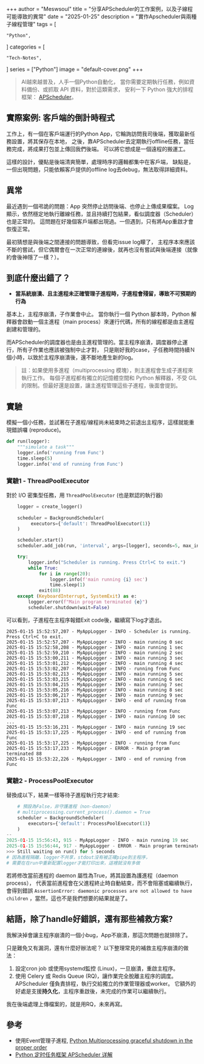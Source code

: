 +++
author = "Meswsoul"
title = "分享APScheduler的工作案例，以及子線程可能導致的異常"
date = "2025-01-25"
description = "實作Apscheduler與兩種子線程管理"
tags = [

    "Python",

]
categories = [

    "Tech-Notes",

]
series = ["Python"]
image = "default-cover.png"
+++

> AI越來越普及，人手一個Python自動化，
> 當你需要定期執行任務，例如資料備份、或抓取 API 資料，對於這類需求，
> 安利一下 Python 強大的排程框架：
> [APScheduler](https://apscheduler.readthedocs.io/en/3.x/)。

## 實際案例: 客戶端的倒計時程式

工作上，有一個在客戶端運行的Python App，它輪詢訪問我司後端，獲取最新任務設置，將其保存在本地，
之後，靠APScheduler去定期執行offline任務，當任務完成，將成果打包並上傳回我們後端。
可以將它想成是一個遠程的搬運工。

這樣的設計，優點是後端清爽簡單，處理時序的邏輯都集中在客戶端，
缺點是，一但出現問題，只能依賴客戶提供的offline log去debug，無法取得詳細資料。

## 異常

最近遇到一個弔詭的問題：App  突然停止訪問後端、也停止上傳成果檔案。
Log顯示，依然穩定地執行離線任務，並且持續打包結果，看似調度器（Scheduler）也是正常的。
這問題在好幾個客戶端都出現過。一但遇到，只有將App重啟才會恢復正常。

最初猜想是與後端之間連接的問題導致，但看完issue log矇了，
主程序本來應該不斷的嘗試，但它偶爾會在一次正常的連線後，就再也沒有嘗試與後端連接（就像約會後神隱了一樣？）。

## 到底什麼出錯了？

* **當系統崩潰、且主進程未正確管理子進程時，子進程會殘留，導致不可預期的行為**

基本上，主程序崩潰，子作業會中止。
當你執行一個 Python 腳本時，Python 解釋器會啟動一個主進程（main process）來運行代碼，所有的線程都是由主進程創建和管理的。

而APScheduler的調度器也是由主進程管理的。當主程序崩潰，調度器停止運行，所有子作業也應該被強制中止才對，
只是剛好我的case，子任務時間持續Ｎ個小時，以致於主程序崩潰後，還不斷地產生新的log。

> 註：如果使用多進程（multiprocessing 模塊），則主進程會生成子進程來執行工作。
> 每個子進程都有獨立的記憶體空間和 Python 解釋器，不受 GIL 的限制。但最好還是設置，讓主進程管理這些子進程，後面會提到。

## 實驗

模擬一個小任務，並試著在子進程/線程尚未結束時之前退出主程序，這樣就能重現錯誤囉 (reproduce)。

```python
def run(logger):
    """simulate a task"""
    logger.info('running from Func')
    time.sleep(5)
    logger.info('end of running from Func')
```

### 實驗1 - ThreadPoolExecutor

對於 I/O 密集型任務，用 `ThreadPoolExecutor` (也是默認的執行器)

```python
    logger = create_logger()
    
    scheduler = BackgroundScheduler(
         executors={'default': ThreadPoolExecutor(1)}
    )

    scheduler.start()
    scheduler.add_job(run, 'interval', args=[logger], seconds=5, max_instances=5)

    try:
        logger.info("Scheduler is running. Press Ctrl+C to exit.")
        while True:
            for i in range(20):
                logger.info(f'main running {i} sec')
                time.sleep(1)
            exit(88)
    except (KeyboardInterrupt, SystemExit) as e:
        logger.error(f"Main program terminated {e}")
        scheduler.shutdown(wait=False)

```

可以看到，子進程在主程序報錯Exit code後，繼續寫下log才退出。

```
2025-01-15 15:52:57,207 - MyAppLogger - INFO - Scheduler is running. Press Ctrl+C to exit.
2025-01-15 15:52:57,207 - MyAppLogger - INFO - main running 0 sec
2025-01-15 15:52:58,208 - MyAppLogger - INFO - main running 1 sec
2025-01-15 15:52:59,210 - MyAppLogger - INFO - main running 2 sec
2025-01-15 15:53:00,211 - MyAppLogger - INFO - main running 3 sec
2025-01-15 15:53:01,212 - MyAppLogger - INFO - main running 4 sec
2025-01-15 15:53:02,207 - MyAppLogger - INFO - running from Func
2025-01-15 15:53:02,213 - MyAppLogger - INFO - main running 5 sec
2025-01-15 15:53:03,215 - MyAppLogger - INFO - main running 6 sec
2025-01-15 15:53:04,215 - MyAppLogger - INFO - main running 7 sec
2025-01-15 15:53:05,216 - MyAppLogger - INFO - main running 8 sec
2025-01-15 15:53:06,217 - MyAppLogger - INFO - main running 9 sec
2025-01-15 15:53:07,213 - MyAppLogger - INFO - end of running from Func
2025-01-15 15:53:07,213 - MyAppLogger - INFO - running from Func
2025-01-15 15:53:07,218 - MyAppLogger - INFO - main running 10 sec
...
2025-01-15 15:53:16,231 - MyAppLogger - INFO - main running 19 sec
2025-01-15 15:53:17,225 - MyAppLogger - INFO - end of running from Func
2025-01-15 15:53:17,225 - MyAppLogger - INFO - running from Func
2025-01-15 15:53:17,233 - MyAppLogger - ERROR - Main program terminated 88
2025-01-15 15:53:22,226 - MyAppLogger - INFO - end of running from Func

```

### 實驗2 - ProcessPoolExecutor

替換成以下，結果一樣等待子進程執行完才結束:

```python
    # 預設為False，非守護進程（non-daemon）
    # multiprocessing.current_process().daemon = True
    scheduler = BackgroundScheduler(
        executors={'default': ProcessPoolExecutor(1)}
    )
--
2025-01-15 15:56:43, 915 - MyAppLogger - INFO - main running 19 sec
2025-01-15 15:56:44, 917 - MyAppLogger - ERROR - Main program terminated 88
>>> Still waiting on run() for 5 seconds
# 因為進程隔離，logger不共享，stdout沒有被正確pipe到主程序，
# 需要在在run中重新配置logger才能打印出來，這裡就沒有多做
```

若將修改當前進程的 daemon 屬性為True，將其設置為護進程（daemon process），
代表當前進程會在父進程終止時自動結束，而不會阻塞或繼續執行，會得到錯誤
`AssertionError: daemonic processes are not allowed to have children` ，當然，這也不是我們想要的結果就是了。

## 結語，除了handle好錯誤，還有那些補救方案?

我解決掉會讓主程序崩潰的一個小bug，App不崩潰，那這次問題也就排除了。

只是難免又有漏洞，還有什麼好辦法呢？
以下整理常見的補救主程序崩潰的做法：
1. 設定cron job 或使用systemd監控 (Linux)，一旦崩潰，重啟主程序。
1. 使用 Celery 或 Redis Queue (RQ)，讓作業完全脫離主程序的調度。
APScheduler 僅負責排程，執行交給獨立的作業管理器或worker。
它額外的好處是支援**持久化**，主程序重啟後，未完成的作業可以繼續執行。

我在後端處理上傳檔案的，就是用RQ，未來再寫。

## 參考

* 使用Event管理子進程, [Python Multiprocessing graceful shutdown in the proper order](https://www.peterspython.com/en/blog/python-multiprocessing-graceful-shutdown-in-the-proper-order)
* [Python 定时任务框架 APScheduler 详解](https://www.cnblogs.com/leffss/p/11912364.html)
